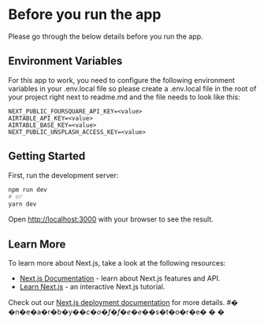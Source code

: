 # Before you run the app

Please go through the below details before you run the app.

## Environment Variables

For this app to work, you need to configure the following environment variables in your .env.local file so please create a .env.local file in the root of your project right next to readme.md and the file needs to look like this:

```
NEXT_PUBLIC_FOURSQUARE_API_KEY=<value>
AIRTABLE_API_KEY=<value>
AIRTABLE_BASE_KEY=<value>
NEXT_PUBLIC_UNSPLASH_ACCESS_KEY=<value>
```


## Getting Started

First, run the development server:

```bash
npm run dev
# or
yarn dev
```

Open [http://localhost:3000](http://localhost:3000) with your browser to see the result.


## Learn More

To learn more about Next.js, take a look at the following resources:

- [Next.js Documentation](https://nextjs.org/docs) - learn about Next.js features and API.
- [Learn Next.js](https://nextjs.org/learn) - an interactive Next.js tutorial.

Check out our [Next.js deployment documentation](https://nextjs.org/docs/deployment) for more details.
#� �n�e�a�r�b�y�_�c�o�f�f�e�e�_�s�t�o�r�e�
�
�

